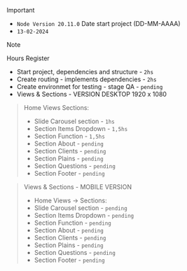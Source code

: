> [!IMPORTANT]
> - `Node Version 20.11.0`
> Date start project (DD-MM-AAAA)
> - `13-02-2024`
>

> [!NOTE]
> Hours Register 
> - Start project, dependencies and structure - `2hs`
> - Create routing - implements dependencies - `2hs`
> - Create environmet for testing - stage QA - `pending`
> - Views & Sections - VERSION DESKTOP 1920 x 1080

> Home Views  Sections:
> - Slide Carousel section - `1hs`
> - Section Items Dropdown - `1,5hs`
> - Section Function - `1,5hs`
> - Section About - `pending`
> - Section Clients - `pending`
> - Section Plains - `pending`
> - Section Questions - `pending`
> - Section Footer - `pending`

> Views & Sections - MOBILE VERSION
> - Home Views -> Sections:
> - Slide Carousel section - `pending`
> - Section Items Dropdown - `pending`
> - Section Function - `pending`
> - Section About - `pending`
> - Section Clients - `pending`
> - Section Plains - `pending`
> - Section Questions - `pending`
> - Section Footer - `pending`
>

